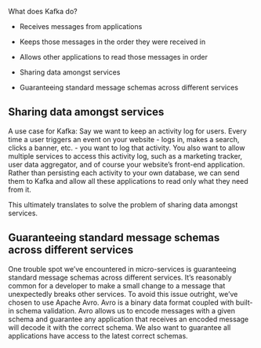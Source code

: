 

What does Kafka do?
* Receives messages from applications
* Keeps those messages in the order they were received in
* Allows other applications to read those messages in order

* Sharing data amongst services
* Guaranteeing standard message schemas across different services

## Sharing data amongst services

A use case for Kafka: Say we want to keep an activity log for users. Every time a user triggers an event on your website - logs in, makes a search, clicks a banner, etc. - you want to log that activity. You also want to allow multiple services to access this activity log, such as a marketing tracker, user data aggregator, and of course your website’s front-end application. Rather than persisting each activity to your own database, we can send them to Kafka and allow all these applications to read only what they need from it.

This ultimately translates to solve the problem of sharing data amongst services. 

## Guaranteeing standard message schemas across different services
One trouble spot we’ve encountered in micro-services is guaranteeing standard message schemas across different services. It’s reasonably common for a developer to make a small change to a message that unexpectedly breaks other services.
To avoid this issue outright, we’ve chosen to use Apache Avro. Avro is a binary data format coupled with built-in schema validation. Avro allows us to encode messages with a given schema and guarantee any application that receives an encoded message will decode it with the correct schema.
We also want to guarantee all applications have access to the latest correct schemas. 